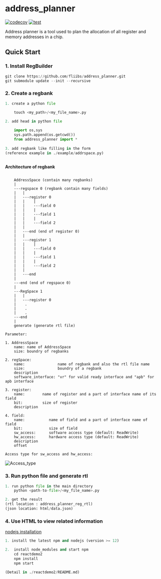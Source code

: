 # address_planner

[![codecov](https://codecov.io/gh/fliibs/address_planner/branch/main/graph/badge.svg?token=PKHFK2PDPL)](https://codecov.io/gh/fliibs/address_planner) [![test](https://github.com/fliibs/address_planner/workflows/Coverage/badge.svg)](https://github.com/fliibs/address_planner/actions/workflows/coverage.yml)



Address planner is a tool used to plan the allocation of all register and memory addresses in a chip.

## Quick Start

### 1. Install RegBuilder
```python
git clone https://github.com/fliibs/address_planner.git
git submodule update --init --recursive


```
### 2. Create a regbank

```python
1. create a python file

    touch <my_path>/<my_file_name>.py
    
2. add head in python file

    import os,sys 
    sys.path.append(os.getcwd())
    from address_planner import *
    
3. add regbank like filling in the form 
(reference example in ./example/addrspace.py) 
    
```

**Architecture of regbank**

```text

    AddressSpace (contain many regbanks)
    |
    ---regspace 0 (regbank contain many fields)
    |   |
    |   ---register 0
    |   |    |
    |   |    ---field 0 
    |   |    |
    |   |    ---field 1
    |   |    |
    |   |    ---field 2
    |   |
    |   ---end (end of register 0)
    |   |
    |   ---register 1
    |   |    |
    |   |    ---field 0 
    |   |    |
    |   |    ---field 1
    |   |    |
    |   |    ---field 2
    |   |
    |   ---end
    |
    ---end (end of regspace 0)
    |
    ---RegSpace 1
    |   |
    |   ---register 0
    |    .
    |    .
    |    .
    ---end
    |
    generate (generate rtl file)

Parameter:

1. AddressSpace
    name: name of AddressSpace
    size: boundry of regbanks

2. regSpace:
    name:               name of regbank and also the rtl file name
    size:               boundry of a regbank
    description
    software_interface: "vr" for valid ready interface and "apb" for apb interface

3. register:
    name:        name of register and a part of interface name of its field
    bit:         size of register
    description
    
4. field:
    name:           name of field and a part of interface name of field
    bit:            size of field
    sw_access:      software access type (default: ReadWrite)
    hw_access:      hardware access type (default: ReadWrite)
    description
    offset    

Access type for sw_access and hw_access:
```
![Access_type](https://github.com/fliibs/address_planner/assets/66581448/514aff41-6353-4409-8156-818d686e1b97)

### 3. Run python file and generate rtl
```python
1. run python file in the main directory
    python <path-to-file>/<my_file_name>.py

2. get the result
(rtl location : address_planner_reg_rtl)
(json location: html/data.json)
```

### 4. Use HTML to view related information

[nodejs installation](https://nodejs.org/en/download)


```python
1. install the latest npm and nodejs (version >= 12)

2.  install node_modules and start npm 
    cd reactdemo2
    npm install
    npm start

(Detail in ./reactdemo2/README.md)
```
